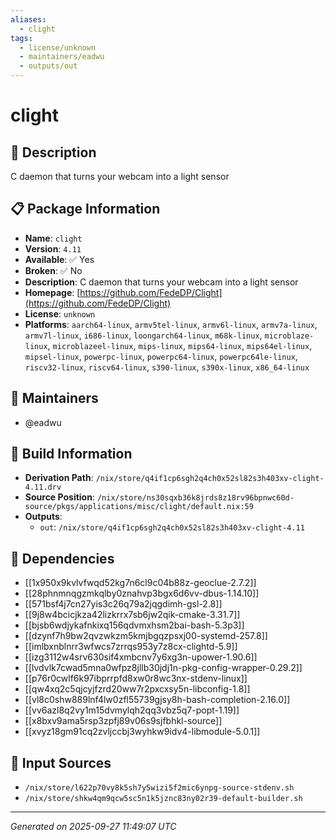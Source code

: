 ```yaml
---
aliases:
  - clight
tags:
  - license/unknown
  - maintainers/eadwu
  - outputs/out
---
```


# clight

## 📝 Description

C daemon that turns your webcam into a light sensor

## 📋 Package Information

- **Name**: `clight`
- **Version**: `4.11`
- **Available**: ✅ Yes
- **Broken**: ✅ No
- **Description**: C daemon that turns your webcam into a light sensor
- **Homepage**: [https://github.com/FedeDP/Clight](https://github.com/FedeDP/Clight)
- **License**: `unknown`
- **Platforms**: `aarch64-linux`, `armv5tel-linux`, `armv6l-linux`, `armv7a-linux`, `armv7l-linux`, `i686-linux`, `loongarch64-linux`, `m68k-linux`, `microblaze-linux`, `microblazeel-linux`, `mips-linux`, `mips64-linux`, `mips64el-linux`, `mipsel-linux`, `powerpc-linux`, `powerpc64-linux`, `powerpc64le-linux`, `riscv32-linux`, `riscv64-linux`, `s390-linux`, `s390x-linux`, `x86_64-linux`
## 👥 Maintainers

- @eadwu


## 🔧 Build Information

- **Derivation Path**: `/nix/store/q4if1cp6sgh2q4ch0x52sl82s3h403xv-clight-4.11.drv`
- **Source Position**: `/nix/store/ns30sqxb36k8jrds8z18rv96bpnwc60d-source/pkgs/applications/misc/clight/default.nix:59`
- **Outputs**:
  - `out`:  `/nix/store/q4if1cp6sgh2q4ch0x52sl82s3h403xv-clight-4.11`

## 🔗 Dependencies

- [[1x950x9kvlvfwqd52kg7n6cl9c04b88z-geoclue-2.7.2]]
- [[28phnmnqgzmkqlby0znahvp3bgx6d6vv-dbus-1.14.10]]
- [[571bsf4j7cn27yis3c26q79a2jqgdimh-gsl-2.8]]
- [[9j8w4bcicjkza42lizkrrx7sb6jw2qik-cmake-3.31.7]]
- [[bjsb6wdjykafnkixq156qdvmxhsm2bai-bash-5.3p3]]
- [[dzynf7h9bw2qvzwkzm5kmjbgqzpsxj00-systemd-257.8]]
- [[imlbxnblnrr3wfwcs7zrrqs953y7z8cx-clightd-5.9]]
- [[izg3112w4srv630sif4xmbcnv7y6xg3n-upower-1.90.6]]
- [[lvdvlk7cwad5mna0wfpz8jllb30jdj1n-pkg-config-wrapper-0.29.2]]
- [[p76r0cwlf6k97ibprrpfd8xw0r8wc3nx-stdenv-linux]]
- [[qw4xq2c5qjcyjfzrd20ww7r2pxcxsy5n-libconfig-1.8]]
- [[vl8c0shw889lnf4lw0zfl55739gjsy8h-bash-completion-2.16.0]]
- [[vv6azl8q2vy1m15dvmylqh2qq3vbz5q7-popt-1.19]]
- [[x8bxv9ama5rsp3zpfj89v06s9sjfbhkl-source]]
- [[xvyz18gm91cq2zvljccbj3wyhkw9idv4-libmodule-5.0.1]]

## 📁 Input Sources

- `/nix/store/l622p70vy8k5sh7y5wizi5f2mic6ynpg-source-stdenv.sh`
- `/nix/store/shkw4qm9qcw5sc5n1k5jznc83ny02r39-default-builder.sh`

---
*Generated on 2025-09-27 11:49:07 UTC*
